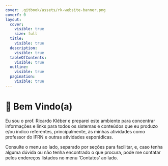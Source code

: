 ```yaml
---
cover: .gitbook/assets/rk-website-banner.png
coverY: 0
layout:
  cover:
    visible: true
    size: full
  title:
    visible: true
  description:
    visible: true
  tableOfContents:
    visible: true
  outline:
    visible: true
  pagination:
    visible: true
---
```


# 👋 Bem Vindo(a)

Eu sou o prof. Ricardo Kléber e preparei este ambiente para concentrar informações e links para todos os sistemas e conteúdos que eu produzo e/ou indico referentes, principalmente, às minhas atividades como professor do IFRN e outras atividades esporádicas.

Consulte o menu ao lado, separado por seções para facilitar, e, caso tenha alguma dúvida ou não tenha encontrado o que procura, pode me contatar pelos endereços listados no menu ‘Contatos’ ao lado.

